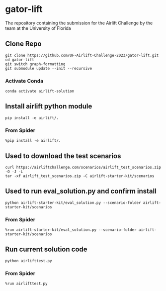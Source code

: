 # gator-lift
The repository containing the submission for the Airlift Challenge by the team at the University of Florida

## Clone Repo
```
git clone https://github.com/UF-Airlift-Challenge-2023/gator-lift.git
cd gator-lift
git switch graph-formatting
git submodule update --init --recursive
```

### Activate Conda
```
conda activate airlift-solution
```

## Install airlift python module
```
pip install -e airlift/.
```
### From Spider
```
%pip install -e airlift/.
```

## Used to download the test scenarios
```
curl https://airliftchallenge.com/scenarios/airlift_test_scenarios.zip -O -J -L
tar -xf airlift_test_scenarios.zip -C airlift-starter-kit/scenarios
```

## Used to run eval_solution.py and confirm install
```
python airlift-starter-kit/eval_solution.py --scenario-folder airlift-starter-kit/scenarios
```
### From Spider
```
%run airlift-starter-kit/eval_solution.py --scenario-folder airlift-starter-kit/scenarios
```

## Run current solution code
```
python airlifttest.py
```

### From Spider
```
%run airlifttest.py
```
